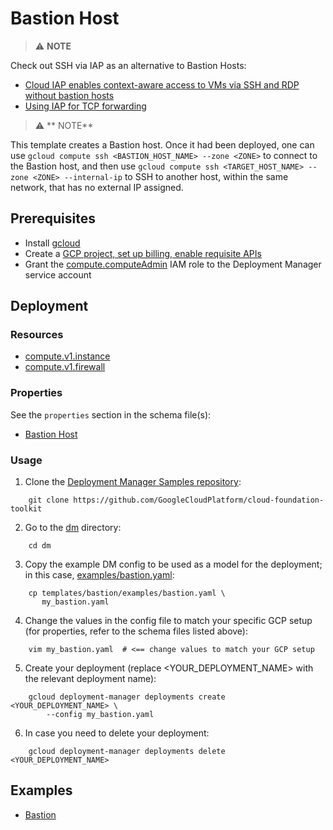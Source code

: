 # Bastion Host

> :warning: **NOTE**

Check out SSH via IAP as an alternative to Bastion Hosts:

- [Cloud IAP enables context-aware access to VMs via SSH and RDP without bastion hosts](https://cloud.google.com/blog/products/identity-security/cloud-iap-enables-context-aware-access-to-vms-via-ssh-and-rdp-without-bastion-hosts)
- [Using IAP for TCP forwarding](https://cloud.google.com/iap/docs/using-tcp-forwarding#tunneling_with_ssh)
> :warning: ** NOTE** 

This template creates a Bastion host. Once it had been deployed, one can use
`gcloud compute ssh <BASTION_HOST_NAME> --zone <ZONE>` to connect to
the Bastion host, and then use
`gcloud compute ssh <TARGET_HOST_NAME> --zone <ZONE> --internal-ip` to SSH to
another host, within the same network, that has no external IP assigned.

## Prerequisites

- Install [gcloud](https://cloud.google.com/sdk)
- Create a [GCP project, set up billing, enable requisite APIs](../project/README.md)
- Grant the [compute.computeAdmin](https://cloud.google.com/compute/docs/access/iam)
  IAM role to the Deployment Manager service account

## Deployment

### Resources

- [compute.v1.instance](https://cloud.google.com/compute/docs/reference/rest/v1/instances)
- [compute.v1.firewall](https://cloud.google.com/compute/docs/reference/rest/v1/firewalls)

### Properties

See the `properties` section in the schema file(s):

- [Bastion Host](bastion.py.schema)

### Usage

1. Clone the [Deployment Manager Samples repository](https://github.com/GoogleCloudPlatform/cloud-foundation-toolkit):

```shell
    git clone https://github.com/GoogleCloudPlatform/cloud-foundation-toolkit
```

2. Go to the [dm](../../) directory:

```shell
    cd dm
```

3. Copy the example DM config to be used as a model for the deployment; in this
   case, [examples/bastion.yaml](examples/bastion.yaml):

```shell
    cp templates/bastion/examples/bastion.yaml \
       my_bastion.yaml
```

4. Change the values in the config file to match your specific GCP setup (for
   properties, refer to the schema files listed above):

```shell
    vim my_bastion.yaml  # <== change values to match your GCP setup
```

5. Create your deployment (replace \<YOUR\_DEPLOYMENT\_NAME\> with the relevant
   deployment name):

```shell
    gcloud deployment-manager deployments create <YOUR_DEPLOYMENT_NAME> \
        --config my_bastion.yaml
```

6. In case you need to delete your deployment:

```shell
    gcloud deployment-manager deployments delete <YOUR_DEPLOYMENT_NAME>
```

## Examples

- [Bastion](examples/bastion.yaml)
